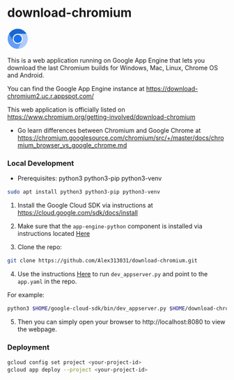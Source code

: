 download-chromium
=================

<img src="static/logo.png" width="48">

This is a web application running on Google App Engine that lets you download the last Chromium builds for Windows, Mac, Linux, Chrome OS and Android.

You can find the Google App Engine instance at https://download-chromium2.uc.r.appspot.com/

This web application is officially listed on https://www.chromium.org/getting-involved/download-chromium

 - Go learn differences between Chromium and Google Chrome at https://chromium.googlesource.com/chromium/src/+/master/docs/chromium_browser_vs_google_chrome.md

### Local Development

 - Prerequisites: python3 python3-pip python3-venv

```bash
sudo apt install python3 python3-pip python3-venv
```

1. Install the Google Cloud SDK via instructions at https://cloud.google.com/sdk/docs/install

2. Make sure that the `app-engine-python` component is installed via instructions located [Here](https://cloud.google.com/appengine/docs/standard/tools/using-local-server?tab=python)

3. Clone the repo:

```bash
git clone https://github.com/Alex313031/download-chromium.git
```

4. Use the instructions [Here](https://cloud.google.com/appengine/docs/standard/tools/using-local-server?tab=python#running_the_local_development_server) to run `dev_appserver.py` and point to the `app.yaml` in the repo.

For example:

```bash
python3 $HOME/google-cloud-sdk/bin/dev_appserver.py $HOME/download-chromium/app.yaml
```

5. Then you can simply open your browser to http://localhost:8080 to view the webpage.

### Deployment

```bash
gcloud config set project <your-project-id>
gcloud app deploy --project <your-project-id>
```
